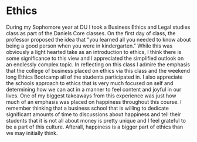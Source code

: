 # Ethics

During my Sophomore year at DU I took a Business Ethics and Legal studies class as part of the Daniels Core classes. On the first day of class, the professor proposed the idea that "you learned all you needed to know about being a good person when you were in kindergarten." While this was obviously a light hearted take as an introduction to ethics, I think there is some significance to this view and I appreciated the simplified outlook on an endlessly complex topic. In reflecting on this class I admire the emphasis that the college of business placed on ethics via this class and the weekend long Ethics Bootcamp all of the students participated in. I also appreciate the schools approach to ethics that is very much focused on self and determining how we can act in a manner to feel content and joyful in our lives. One of my biggest takeaways from this experience was just how much of an emphasis was placed on happiness throughout this course. I remember thinking that a business school that is willing to dedicate significant amounts of time to discussions about happiness and tell their students that it is not all about money is pretty unique and I feel grateful to be a part of this culture. Afterall, happiness is a bigger part of ethics than we may initially think.

